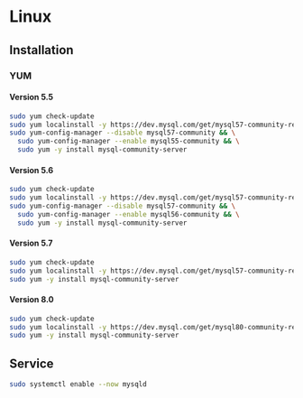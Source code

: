 # Linux

## Installation

### YUM

#### Version 5.5

```sh
sudo yum check-update
sudo yum localinstall -y https://dev.mysql.com/get/mysql57-community-release-el7-11.noarch.rpm
sudo yum-config-manager --disable mysql57-community && \
  sudo yum-config-manager --enable mysql55-community && \
  sudo yum -y install mysql-community-server
```

#### Version 5.6

```sh
sudo yum check-update
sudo yum localinstall -y https://dev.mysql.com/get/mysql57-community-release-el7-11.noarch.rpm
sudo yum-config-manager --disable mysql57-community && \
  sudo yum-config-manager --enable mysql56-community && \
  sudo yum -y install mysql-community-server
```

#### Version 5.7

```sh
sudo yum check-update
sudo yum localinstall -y https://dev.mysql.com/get/mysql57-community-release-el7-11.noarch.rpm
sudo yum -y install mysql-community-server
```

#### Version 8.0

```sh
sudo yum check-update
sudo yum localinstall -y https://dev.mysql.com/get/mysql80-community-release-el7-1.noarch.rpm
sudo yum -y install mysql-community-server
```

## Service

```sh
sudo systemctl enable --now mysqld
```
